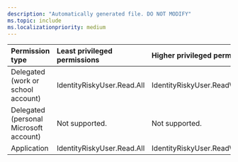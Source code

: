 ```yaml
---
description: "Automatically generated file. DO NOT MODIFY"
ms.topic: include
ms.localizationpriority: medium
---
```


|Permission type|Least privileged permissions|Higher privileged permissions|
|:---|:---|:---|
|Delegated (work or school account)|IdentityRiskyUser.Read.All|IdentityRiskyUser.ReadWrite.All|
|Delegated (personal Microsoft account)|Not supported.|Not supported.|
|Application|IdentityRiskyUser.Read.All|IdentityRiskyUser.ReadWrite.All|

